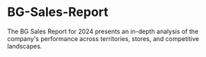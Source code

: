 # BG-Sales-Report
The BG Sales Report for 2024 presents an in-depth analysis of the company's performance across territories, stores, and competitive landscapes. 
